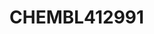 <a name="material" />

# CHEMBL412991
<script type="application/ld+json">
  {
    "@context": "https://schema.org/",
    "@type": "ChemicalSubstance",
    "http://purl.org/dc/terms/conformsTo":
      {
        "@type": "CreativeWork",
        "@id": "https://bioschemas.org/profiles/ChemicalSubstance/0.4-RELEASE/"
      },
    "@id": "https://egonw.github.io/nanowiki/nanowiki443.html#material",
    "name": "CHEMBL412991",
    "sameAs: "http://127.0.0.1/mediawiki/index.php/Special:URIResolver/CHEMBL412991"
  }
</script>

